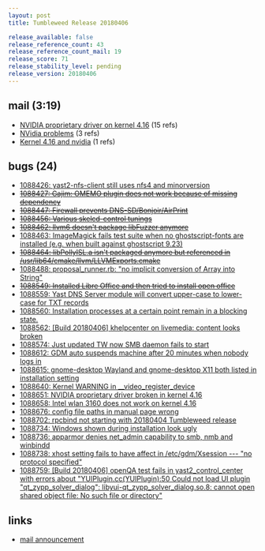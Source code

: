 ```yaml
---
layout: post
title: Tumbleweed Release 20180406

release_available: false
release_reference_count: 43
release_reference_count_mail: 19
release_score: 71
release_stability_level: pending
release_version: 20180406
---
```


## mail (3:19)

- [NVIDIA proprietary driver on kernel 4.16](https://lists.opensuse.org/opensuse-factory/2018-04/msg00331.html) (15 refs)
- [NVidia problems](https://lists.opensuse.org/opensuse-factory/2018-04/msg00329.html) (3 refs)
- [Kernel 4.16 and nvidia](https://lists.opensuse.org/opensuse-factory/2018-04/msg00316.html) (1 refs)

## bugs (24)

<!--more-->

- [1088426: yast2-nfs-client still uses nfs4 and minorversion](https://bugzilla.opensuse.org/show_bug.cgi?id=1088426)
- ~~[1088427: Gajim: OMEMO plugin does not work because of missing dependency](https://bugzilla.opensuse.org/show_bug.cgi?id=1088427)~~
- ~~[1088447: Firewall prevents DNS-SD/Bonjoir/AirPrint](https://bugzilla.opensuse.org/show_bug.cgi?id=1088447)~~
- ~~[1088456: Various skelcd-control tunings](https://bugzilla.opensuse.org/show_bug.cgi?id=1088456)~~
- ~~[1088462: llvm6 doesn't package libFuzzer anymore](https://bugzilla.opensuse.org/show_bug.cgi?id=1088462)~~
- [1088463: ImageMagick fails test suite when no ghostscript-fonts are installed (e.g. when built against ghostscript 9.23)](https://bugzilla.opensuse.org/show_bug.cgi?id=1088463)
- ~~[1088464: libPollyISL.a isn't packaged anymore but referenced in /usr/lib64/cmake/llvm/LLVMExports.cmake](https://bugzilla.opensuse.org/show_bug.cgi?id=1088464)~~
- [1088488: proposal_runner.rb: "no implicit conversion of Array into String"](https://bugzilla.opensuse.org/show_bug.cgi?id=1088488)
- ~~[1088549: Installed Libre Office and then tried to install open office](https://bugzilla.opensuse.org/show_bug.cgi?id=1088549)~~
- [1088559: Yast DNS Server module will convert upper-case to lower-case for TXT records](https://bugzilla.opensuse.org/show_bug.cgi?id=1088559)
- [1088560: Installation processes at a certain point remain in a blocking state.](https://bugzilla.opensuse.org/show_bug.cgi?id=1088560)
- [1088562: [Build 20180406] khelpcenter on livemedia: content looks broken](https://bugzilla.opensuse.org/show_bug.cgi?id=1088562)
- [1088574: Just updated TW now SMB daemon fails to start](https://bugzilla.opensuse.org/show_bug.cgi?id=1088574)
- [1088612: GDM auto suspends machine after 20 minutes when nobody logs in](https://bugzilla.opensuse.org/show_bug.cgi?id=1088612)
- [1088615: gnome-desktop Wayland and gnome-desktop X11 both listed in installation setting](https://bugzilla.opensuse.org/show_bug.cgi?id=1088615)
- [1088640: Kernel WARNING in __video_register_device](https://bugzilla.opensuse.org/show_bug.cgi?id=1088640)
- [1088651: NVIDIA proprietary driver broken in kernel 4.16](https://bugzilla.opensuse.org/show_bug.cgi?id=1088651)
- [1088658: Intel wlan 3160 does not work on kernel 4.16](https://bugzilla.opensuse.org/show_bug.cgi?id=1088658)
- [1088676: config file paths in manual page wrong](https://bugzilla.opensuse.org/show_bug.cgi?id=1088676)
- [1088702: rpcbind not starting with 20180404 Tumbleweed release](https://bugzilla.opensuse.org/show_bug.cgi?id=1088702)
- [1088734: Windows shown during installation look ugly](https://bugzilla.opensuse.org/show_bug.cgi?id=1088734)
- [1088736: apparmor denies net_admin capability to smb, nmb and winbindd](https://bugzilla.opensuse.org/show_bug.cgi?id=1088736)
- [1088738: xhost setting fails to have affect in /etc/gdm/Xsession --- "no protocol specified"](https://bugzilla.opensuse.org/show_bug.cgi?id=1088738)
- [1088759: [Build 20180406] openQA test fails in yast2_control_center with errors about "YUIPlugin.cc(YUIPlugin):50 Could not load UI plugin "qt_zypp_solver_dialog": libyui-qt_zypp_solver_dialog.so.8: cannot open shared object file: No such file or directory"](https://bugzilla.opensuse.org/show_bug.cgi?id=1088759)



## links

- [mail announcement](https://lists.opensuse.org/opensuse-factory/2018-04/msg00310.html)
